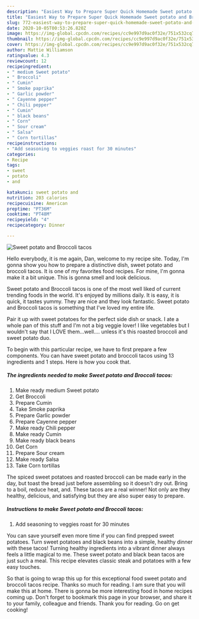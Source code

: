 ```yaml
---
description: "Easiest Way to Prepare Super Quick Homemade Sweet potato and Broccoli tacos"
title: "Easiest Way to Prepare Super Quick Homemade Sweet potato and Broccoli tacos"
slug: 772-easiest-way-to-prepare-super-quick-homemade-sweet-potato-and-broccoli-tacos
date: 2020-10-05T00:53:26.820Z
image: https://img-global.cpcdn.com/recipes/cc9e997d9ac0f32e/751x532cq70/sweet-potato-and-broccoli-tacos-recipe-main-photo.jpg
thumbnail: https://img-global.cpcdn.com/recipes/cc9e997d9ac0f32e/751x532cq70/sweet-potato-and-broccoli-tacos-recipe-main-photo.jpg
cover: https://img-global.cpcdn.com/recipes/cc9e997d9ac0f32e/751x532cq70/sweet-potato-and-broccoli-tacos-recipe-main-photo.jpg
author: Mattie Williamson
ratingvalue: 4.3
reviewcount: 12
recipeingredient:
- " medium Sweet potato"
- " Broccoli"
- " Cumin"
- " Smoke paprika"
- " Garlic powder"
- " Cayenne pepper"
- " Chili pepper"
- " Cumin"
- " black beans"
- " Corn"
- " Sour cream"
- " Salsa"
- " Corn tortillas"
recipeinstructions:
- "Add seasoning to veggies roast for 30 minutes"
categories:
- Recipe
tags:
- sweet
- potato
- and

katakunci: sweet potato and 
nutrition: 203 calories
recipecuisine: American
preptime: "PT36M"
cooktime: "PT48M"
recipeyield: "4"
recipecategory: Dinner

---
```



![Sweet potato and Broccoli tacos](https://img-global.cpcdn.com/recipes/cc9e997d9ac0f32e/751x532cq70/sweet-potato-and-broccoli-tacos-recipe-main-photo.jpg)

Hello everybody, it is me again, Dan, welcome to my recipe site. Today, I'm gonna show you how to prepare a distinctive dish, sweet potato and broccoli tacos. It is one of my favorites food recipes. For mine, I'm gonna make it a bit unique. This is gonna smell and look delicious.

Sweet potato and Broccoli tacos is one of the most well liked of current trending foods in the world. It's enjoyed by millions daily. It is easy, it is quick, it tastes yummy. They are nice and they look fantastic. Sweet potato and Broccoli tacos is something that I've loved my entire life.

Pair it up with sweet potatoes for the perfect side dish or snack. I ate a whole pan of this stuff and I&#39;m not a big veggie lover! I like vegetables but I wouldn&#39;t say that I LOVE them…well…. unless it&#39;s this roasted broccoli and sweet potato duo.


To begin with this particular recipe, we have to first prepare a few components. You can have sweet potato and broccoli tacos using 13 ingredients and 1 steps. Here is how you cook that.

<!--inarticleads1-->

##### The ingredients needed to make Sweet potato and Broccoli tacos:

1. Make ready  medium Sweet potato
1. Get  Broccoli
1. Prepare  Cumin
1. Take  Smoke paprika
1. Prepare  Garlic powder
1. Prepare  Cayenne pepper
1. Make ready  Chili pepper
1. Make ready  Cumin
1. Make ready  black beans
1. Get  Corn
1. Prepare  Sour cream
1. Make ready  Salsa
1. Take  Corn tortillas


The spiced sweet potatoes and roasted broccoli can be made early in the day, but toast the bread just before assembling so it doesn&#39;t dry out. Bring to a boil, reduce heat, and. These tacos are a real winner! Not only are they healthy, delicious, and satisfying but they are also super easy to prepare. 

<!--inarticleads2-->

##### Instructions to make Sweet potato and Broccoli tacos:

1. Add seasoning to veggies roast for 30 minutes


You can save yourself even more time if you can find prepped sweet potatoes. Turn sweet potatoes and black beans into a simple, healthy dinner with these tacos! Turning healthy ingredients into a vibrant dinner always feels a little magical to me. These sweet potato and black bean tacos are just such a meal. This recipe elevates classic steak and potatoes with a few easy touches. 

So that is going to wrap this up for this exceptional food sweet potato and broccoli tacos recipe. Thanks so much for reading. I am sure that you will make this at home. There is gonna be more interesting food in home recipes coming up. Don't forget to bookmark this page in your browser, and share it to your family, colleague and friends. Thank you for reading. Go on get cooking!
